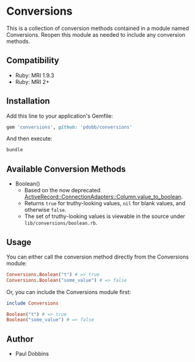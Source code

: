 # Conversions

This is a collection of conversion methods contained in a module named
Conversions. Reopen this module as needed to include any conversion methods.


## Compatibility

* Ruby: MRI 1.9.3
* Ruby: MRI 2+


## Installation

Add this line to your application's Gemfile:

```ruby
gem 'conversions', github: 'pdobb/conversions'
```

And then execute:

```ruby
bundle
```


## Available Conversion Methods

* Boolean()
  * Based on the now deprecated [ActiveRecord::ConnectionAdapters::Column.value_to_boolean](http://www.rubydoc.info/docs/rails/ActiveRecord/ConnectionAdapters/Column.value_to_boolean).
  * Returns `true` for truthy-looking values, `nil` for blank values, and otherwise `false`.
  * The set of truthy-looking values is viewable in the source under `lib/conversions/boolean.rb`.


## Usage

You can either call the conversion method directly from the Conversions module:

```ruby
Conversions.Boolean("t") # => true
Conversions.Boolean("some_value") # => false
```

Or, you can include the Conversions module first:

```ruby
include Conversions

Boolean("t") # => true
Boolean("some_value") # => false
```


## Author

- Paul Dobbins
